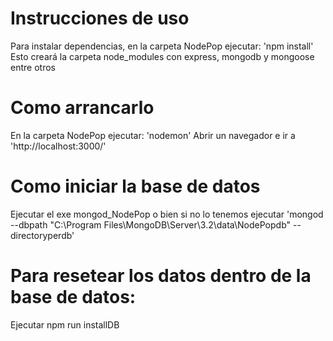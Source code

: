 # Instrucciones de uso
Para instalar dependencias, en la carpeta NodePop ejecutar: 'npm install'
Esto creará la carpeta node_modules con express, mongodb y mongoose entre otros

# Como arrancarlo
En la carpeta NodePop ejecutar: 'nodemon'
Abrir un navegador e ir a 'http://localhost:3000/'


# Como iniciar la base de datos
Ejecutar el exe mongod_NodePop o bien si no lo tenemos ejecutar 'mongod --dbpath "C:\Program Files\MongoDB\Server\3.2\data\NodePopdb" --directoryperdb'

# Para resetear los datos dentro de la base de datos:
Ejecutar npm run installDB